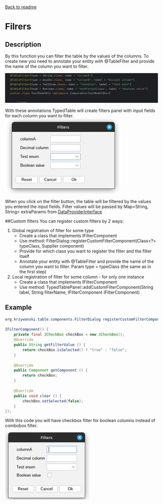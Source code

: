 [Back to readme](../../../readme.MD)

# Filrers

## Description

By this function you can filter the table by the values of the columns.
To create new you need to annotate your entity with @TableFilter and provide the name of the column you want to filter.

![img_1.png](img_1.png)

With these annotations TypedTable will create filters panel with input fields for each column you want to filter.
![img.png](img.png)

When you click on the filter button, the table will be filtered by the values you entered the input fields.
Filter values will be passed by Map<String, String> extraParams
from [DataProviderInterface](../../../typedTable/src/main/java/org/krzywanski/table/providers/DataProviderInterface.java)

##Custom filters
You can register custom filters by 2 ways:

1. Global registration of filter for some type
    - Create a class that implements IFilterComponent
    - Use method: FilterDialog::registerCustomFilterComponent(Class<?> typeClass, Supplier<IFilterComponent> component)
    - Provide for which class you want to register the filter and the filter itself
    - Annotate your entity with @TableFilter and provide the name of the column you want to filter. Param type =
      typeClass (the same as in the first step)
2. Local registration of filter for some column - for only one instance
    - Create a class that implements IFilterComponent
    - Use method: TypedTablePanel::addCustomFilterComponent(String label, String filterName, IFilterComponent
      iFilterComponent)

## Example

```java
org.krzywanski.table.components.FilterDialog registerCustomFilterComponent(Boolean .class, () ->new

IFilterComponent() {
    private final JCheckBox checkBox = new JCheckBox();
    @Override
    public String getFilterValue () {
        return checkBox.isSelected() ? "true" : "false";
    }

    @Override
    public Component getComponent () {
        return checkBox;
    }

    @Override
    public void clear () {
        checkBox.setSelected(false);
    }
});
```

With this code you will have checkbox filter for boolean columns instead of combobox filter.

![img_2.png](img_2.png)
